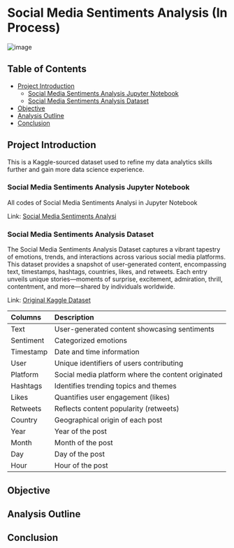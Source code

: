 # Social Media Sentiments Analysis (In Process)

![image](https://github.com/jasondo-da/Social_Media_Sentiments_Analysis/assets/138195365/2e065f22-74b1-4722-86f8-ce8af7c19fb9)

## Table of Contents

- [Project Introduction](#project-introduction)
    - [Social Media Sentiments Analysis Jupyter Notebook](#social-media-sentiments-analysis-jupyter-notebook)
    - [Social Media Sentiments Analysis Dataset](#social-media-sentiments-analysis-dataset)
- [Objective](#objective)
- [Analysis Outline](#analysis-outline)
- [Conclusion](#conclusion)

## Project Introduction

This is a Kaggle-sourced dataset used to refine my data analytics skills further and gain more data science experience. 

### Social Media Sentiments Analysis Jupyter Notebook

All codes of Social Media Sentiments Analysi in Jupyter Notebook

Link: [Social Media Sentiments Analysi]()

### Social Media Sentiments Analysis Dataset

The Social Media Sentiments Analysis Dataset captures a vibrant tapestry of emotions, trends, and interactions across various social media platforms. This dataset provides a snapshot of user-generated content, encompassing text, timestamps, hashtags, countries, likes, and retweets. Each entry unveils unique stories—moments of surprise, excitement, admiration, thrill, contentment, and more—shared by individuals worldwide.

Link: [Original Kaggle Dataset](https://www.kaggle.com/datasets/kashishparmar02/social-media-sentiments-analysis-dataset)

| Columns | Description |
| :------------- | :------------ |
| Text | User-generated content showcasing sentiments |
| Sentiment | Categorized emotions |
| Timestamp | Date and time information |
| User | Unique identifiers of users contributing |
| Platform | Social media platform where the content originated |
| Hashtags | Identifies trending topics and themes |
| Likes | Quantifies user engagement (likes) |
| Retweets | Reflects content popularity (retweets) |
| Country | Geographical origin of each post |
| Year | Year of the post |
| Month | Month of the post |
| Day | Day of the post |
| Hour | Hour of the post |

## Objective



## Analysis Outline



## Conclusion



